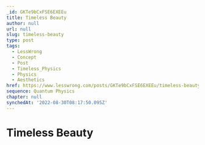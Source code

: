 ```yaml
---
_id: GKTe9bCxFSE6EXEEu
title: Timeless Beauty
author: null
url: null
slug: timeless-beauty
type: post
tags:
  - LessWrong
  - Concept
  - Post
  - Timeless_Physics
  - Physics
  - Aesthetics
href: https://www.lesswrong.com/posts/GKTe9bCxFSE6EXEEu/timeless-beauty
sequence: Quantum Physics
chapter: null
synchedAt: '2022-08-30T08:17:50.095Z'
---
```


# Timeless Beauty
